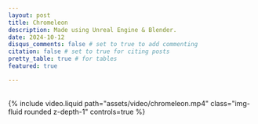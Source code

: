 ```yaml
---
layout: post
title: Chromeleon
description: Made using Unreal Engine & Blender.
date: 2024-10-12
disqus_comments: false # set to true to add commenting
citation: false # set to true for citing posts
pretty_table: true # for tables
featured: true

---
```

<br>

<div class="row mt-3">
    <div class="col-sm mt-3 mt-md-0">
        {% include video.liquid path="assets/video/chromeleon.mp4" class="img-fluid rounded z-depth-1" controls=true %}
    </div>
</div>
